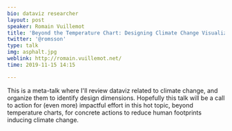 ```yaml
---
bio: dataviz researcher
layout: post
speaker: Romain Vuillemot
title: 'Beyond the Temperature Chart: Designing Climate Change Visualizations for Impact'
twitter: '@romsson'
type: talk
img: asphalt.jpg
weblink: http://romain.vuillemot.net/
time: 2019-11-15 14:15

---
```

 This is a meta-talk where I'll review dataviz related to climate change, and organize them to identify design dimensions. Hopefully this talk will be a call to action for (even more) impactful effort in this hot topic, beyond temperature charts, for concrete actions to reduce human footprints inducing climate change.
